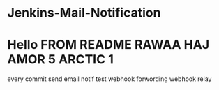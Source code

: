 # Jenkins-Mail-Notification
# Hello FROM README RAWAA HAJ AMOR 5 ARCTIC 1 
every commit send email notif 
test webhook forwording webhook relay 

